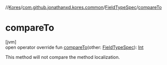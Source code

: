 //[Kores](../../../index.md)/[com.github.jonathanxd.kores.common](../index.md)/[FieldTypeSpec](index.md)/[compareTo](compare-to.md)

# compareTo

[jvm]\
open operator override fun [compareTo](compare-to.md)(other: [FieldTypeSpec](index.md)): [Int](https://kotlinlang.org/api/latest/jvm/stdlib/kotlin/-int/index.html)

This method will not compare the method localization.
